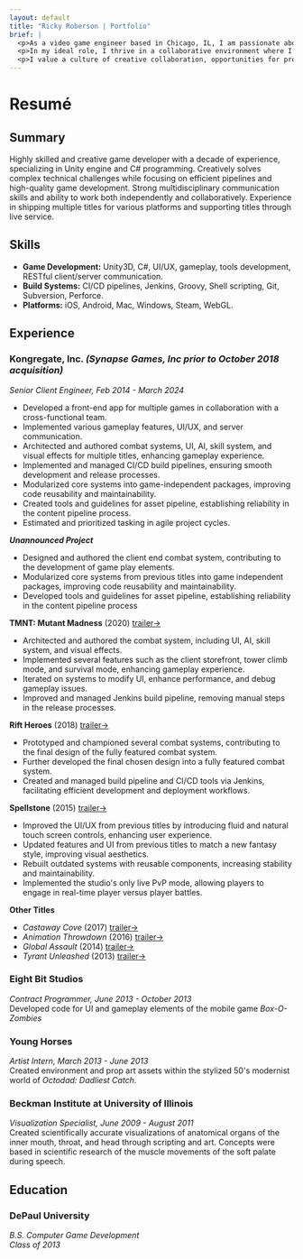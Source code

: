 ```yaml
---
layout: default
title: "Ricky Roberson | Portfolio"
brief: |
  <p>As a video game engineer based in Chicago, IL, I am passionate about working with a small team of talented individuals to conceive and develop fun games.</p>
  <p>In my ideal role, I thrive in a collaborative environment where I can contribute to unique systems and games, share ownership in creative decisions, and pursue self-motivated ideas.</p>
  <p>I value a culture of creative collaboration, opportunities for professional development, and a sustainable work environment. I am excited to be part of a team that creates innovative games and brings joy to players worldwide.</p>
---
```


# Resumé

## Summary

Highly skilled and creative game developer with a decade of experience, specializing in Unity engine and C# programming. Creatively solves complex technical challenges while focusing on efficient pipelines and high-quality game development. Strong multidisciplinary communication skills and ability to work both independently and collaboratively. Experience in shipping multiple titles for various platforms and supporting titles through live service.

## Skills

* **Game Development:** Unity3D, C#, UI/UX, gameplay, tools development, RESTful client/server communication.
* **Build Systems:** CI/CD pipelines, Jenkins, Groovy, Shell scripting, Git, Subversion, Perforce.
* **Platforms:** iOS, Android, Mac, Windows, Steam, WebGL.

## Experience

### Kongregate, Inc. *(Synapse Games, Inc prior to October 2018 acquisition)*

*Senior Client Engineer, Feb 2014 - March 2024*<br>
  * Developed a front-end app for multiple games in collaboration with a cross-functional team.
  * Implemented various gameplay features, UI/UX, and server communication.
  * Architected and authored combat systems, UI, AI, skill system, and visual effects for multiple titles, enhancing gameplay experience.
  * Implemented and managed CI/CD build pipelines, ensuring smooth development and release processes.
  * Modularized core systems into game-independent packages, improving code reusability and maintainability.
  * Created tools and guidelines for asset pipeline, establishing reliability in the content pipeline process.
  * Estimated and prioritized tasking in agile project cycles.

***Unannounced Project***
  * Designed and authored the client end combat system, contributing to the development of game play elements.
  * Modularized core systems from previous titles into game independent packages, improving code reusability and maintainability.
  * Developed tools and guidelines for asset pipeline, establishing reliability in the content pipeline process

**TMNT: Mutant Madness** (2020) [trailer&rarr;](https://www.youtube.com/watch?v=abf4_cTto00)<br>
  * Architected and authored the combat system, including UI, AI, skill system, and visual effects.
  * Implemented several features such as the client storefront, tower climb mode, and survival mode, enhancing gameplay experience.
  * Iterated on systems to modify UI, enhance performance, and debug gameplay issues.
  * Improved and managed Jenkins build pipeline, removing manual steps in the  release processes.

**Rift Heroes** (2018) [trailer&rarr;](https://www.youtube.com/watch?v=vLtrtsnP77A)<br>
  * Prototyped and championed several combat systems, contributing to the final design of the fully featured combat system.
  * Further developed the final chosen design into a fully featured combat system.
  * Created and managed build pipeline and CI/CD tools via Jenkins, facilitating efficient development and deployment workflows.

**Spellstone** (2015) [trailer&rarr;](https://www.youtube.com/watch?v=-RbpLFSfie4)<br>
  * Improved the UI/UX from previous titles by introducing fluid and natural touch screen controls, enhancing user experience.
  * Updated features and UI from previous titles to match a new fantasy style, improving visual aesthetics.
  * Rebuilt outdated systems with reusable components, increasing stability and maintainability.
  * Implemented the studio's only live PvP mode, allowing players to engage in real-time player versus player battles.

**Other Titles**<br>
  * *Castaway Cove* (2017) [trailer&rarr;](https://www.youtube.com/watch?v=vSJknYiFBAo)
  * *Animation Throwdown* (2016) [trailer&rarr;](https://www.youtube.com/watch?v=q1y38Yw_Rbo)
  * *Global Assault* (2014) [trailer&rarr;](https://www.youtube.com/watch?v=dypCdF9AoBM)
  * *Tyrant Unleashed* (2013) [trailer&rarr;](https://www.youtube.com/watch?v=MZZ7889zT_k)

### Eight Bit Studios
*Contract Programmer, June 2013 - October 2013*<br>
Developed code for UI and gameplay elements of the mobile game *Box-O-Zombies*<br>

### Young Horses
*Artist Intern, March 2013 - June 2013*<br>
Created environment and prop art assets within the stylized 50's modernist world of *Octodad: Dadliest Catch.*<br>

### Beckman Institute at University of Illinois
*Visualization Specialist, June 2009 - August 2011*<br>
Created scientifically accurate visualizations of anatomical organs of the inner mouth, throat, and head through scripting and art. Concepts were based in scientific research of the muscle movements of the soft palate during speech.<br>

## Education

### DePaul University

*B.S. Computer Game Development<br> Class of 2013*

